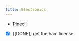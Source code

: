 ```yaml
---
title: Electronics
---
```

- [Pinecil](https://wiki.pine64.org/wiki/Pinecil#Firmware_&_Updates)
- [x] [[DONE]] get the ham license
